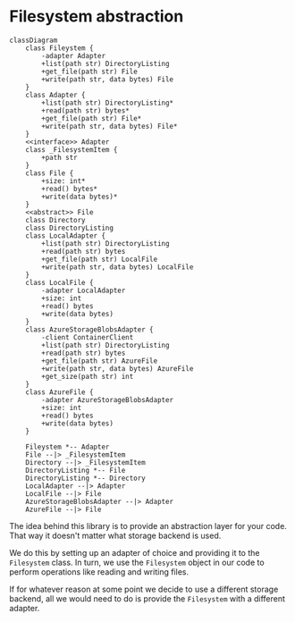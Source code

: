 # Filesystem abstraction

```mermaid
classDiagram
    class Fileystem {
        -adapter Adapter
        +list(path str) DirectoryListing
        +get_file(path str) File
        +write(path str, data bytes) File
    }
    class Adapter {
        +list(path str) DirectoryListing*
        +read(path str) bytes*
        +get_file(path str) File*
        +write(path str, data bytes) File*
    }
    <<interface>> Adapter
    class _FilesystemItem {
        +path str
    }
    class File {
        +size: int*
        +read() bytes*
        +write(data bytes)*
    }
    <<abstract>> File
    class Directory
    class DirectoryListing
    class LocalAdapter {
        +list(path str) DirectoryListing
        +read(path str) bytes
        +get_file(path str) LocalFile
        +write(path str, data bytes) LocalFile
    }
    class LocalFile {
        -adapter LocalAdapter
        +size: int
        +read() bytes
        +write(data bytes)
    }
    class AzureStorageBlobsAdapter {
        -client ContainerClient
        +list(path str) DirectoryListing
        +read(path str) bytes
        +get_file(path str) AzureFile
        +write(path str, data bytes) AzureFile
        +get_size(path str) int
    }
    class AzureFile {
        -adapter AzureStorageBlobsAdapter
        +size: int
        +read() bytes
        +write(data bytes)
    }

    Fileystem *-- Adapter
    File --|> _FilesystemItem
    Directory --|> _FilesystemItem
    DirectoryListing *-- File
    DirectoryListing *-- Directory
    LocalAdapter --|> Adapter
    LocalFile --|> File
    AzureStorageBlobsAdapter --|> Adapter
    AzureFile --|> File
```

The idea behind this library is to provide an abstraction layer for your code. That way it doesn't matter what storage
backend is used.

We do this by setting up an adapter of choice and providing it to the `Filesystem` class.
In turn, we use the `Filesystem` object in our code to perform operations like reading and writing files.

If for whatever reason at some point we decide to use a different storage backend, all we would need to do is provide
the `Filesystem` with a different adapter.
